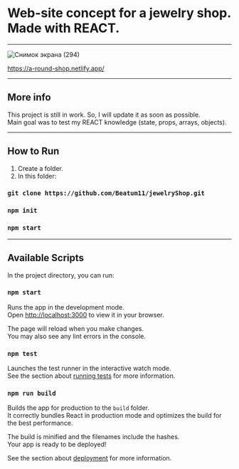 # Web-site concept for a jewelry shop. Made with REACT.
_____

![Снимок экрана (294)](https://user-images.githubusercontent.com/106334144/215099062-ac16c3e0-f946-4494-ab34-c2be002470e7.png)

https://a-round-shop.netlify.app/
______

## More info

This project is still in work. So, I will update it as soon as possible.\
Main goal was to test my REACT knowledge (state, props, arrays, objects).
______

## How to Run

1. Create a folder.
2. In this folder:
### `git clone https://github.com/Beatum11/jewelryShop.git`
### `npm init`
### `npm start`
________


## Available Scripts

In the project directory, you can run:

### `npm start`

Runs the app in the development mode.\
Open [http://localhost:3000](http://localhost:3000) to view it in your browser.

The page will reload when you make changes.\
You may also see any lint errors in the console.

### `npm test`

Launches the test runner in the interactive watch mode.\
See the section about [running tests](https://facebook.github.io/create-react-app/docs/running-tests) for more information.

### `npm run build`

Builds the app for production to the `build` folder.\
It correctly bundles React in production mode and optimizes the build for the best performance.

The build is minified and the filenames include the hashes.\
Your app is ready to be deployed!

See the section about [deployment](https://facebook.github.io/create-react-app/docs/deployment) for more information.
